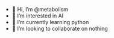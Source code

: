 - 👋 Hi, I’m @metabolism
- 👀 I’m interested in AI
- 🌱 I’m currently learning python
- 💞️ I’m looking to collaborate on nothing

<!---
metabolism/metabolism is a ✨ special ✨ repository because its `README.md` (this file) appears on your GitHub profile.
You can click the Preview link to take a look at your changes.
--->
